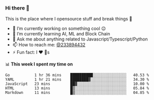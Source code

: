 ### Hi there 👋

<!--
**a233894432/a233894432** is a ✨ _special_ ✨ repository because its `README.md` (this file) appears on your GitHub profile.

Here are some ideas to get you started:

- 🔭 I’m currently working on ...
- 🌱 I’m currently learning ...
- 👯 I’m looking to collaborate on ...
- 🤔 I’m looking for help with ...
- 💬 Ask me about ...
- 📫 How to reach me: ...
- 😄 Pronouns: ...
- ⚡ Fun fact: ...
-->
 
 
This is the place where I opensource stuff and break things :rofl:

- 🔭 I’m currently working on something cool :wink:
- 🌱 I’m currently learning AI, ML and Block Chain
- 💬 Ask me about anything related to Javascript/Typescript/Python
- 📫 How to reach me: [@233894432](https://twitter.com/233894432)
- ⚡ Fun fact: I :heart: :dog:s

📊 **This week I spent my time on**
<!--START_SECTION:waka-->
```text
Go           1 hr 36 mins    ██████████░░░░░░░░░░░░░░░   40.53 % 
YAML         1 hr 21 mins    ████████▓░░░░░░░░░░░░░░░░   34.30 % 
JavaScript   23 mins         ██▓░░░░░░░░░░░░░░░░░░░░░░   10.00 % 
HTML         13 mins         █▒░░░░░░░░░░░░░░░░░░░░░░░   05.84 % 
Markdown     11 mins         █▒░░░░░░░░░░░░░░░░░░░░░░░   04.85 % 
```
<!--END_SECTION:waka-->
